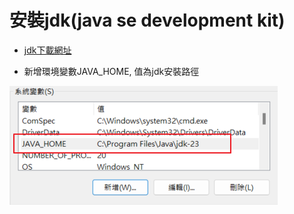 # 安裝jdk(java se development kit)

- [jdk下載網址](https://www.oracle.com/tw/java/technologies/downloads/#jdk23-windows)

- 新增環境變數JAVA_HOME, 值為jdk安裝路徑

![](screenshot/001.png)
